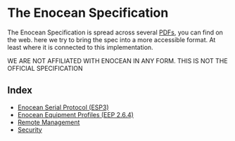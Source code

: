 # The Enocean Specification

The Enocean Specification is spread across several [PDFs](PDF), you can find on the web.
here we try to bring the spec into a more accessible format. At least where it is connected to this implementation.

WE ARE NOT AFFILIATED WITH ENOCEAN IN ANY FORM. THIS IS NOT THE OFFICIAL SPECIFICATION

## Index

* [Enocean Serial Protocol (ESP3)](Enocean%20Serial%20Protocol)
* [Enocean Equipment Profiles (EEP 2.6.4)](Enocean%20Equipment%20Profiles)
* [Remote Management](Remote%20Management)
* [Security](Security) 


